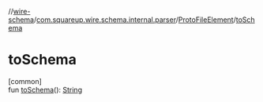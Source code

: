 //[wire-schema](../../../index.md)/[com.squareup.wire.schema.internal.parser](../index.md)/[ProtoFileElement](index.md)/[toSchema](to-schema.md)

# toSchema

[common]\
fun [toSchema](to-schema.md)(): [String](https://kotlinlang.org/api/latest/jvm/stdlib/kotlin/-string/index.html)
